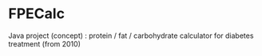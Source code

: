 # FPECalc
Java project (concept) : protein / fat / carbohydrate calculator for diabetes treatment (from 2010)
